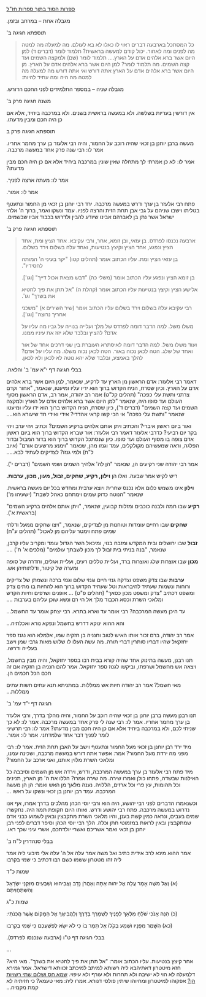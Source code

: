 <span dir="rtl"><u>ספרות הסוד בתוך ספרות חז"ל</u></span>

<span dir="rtl">מגבלה אחת – במרחב ובזמן.</span>

<span dir="rtl">תוספתא חגיגה ב'</span>

> <span dir="rtl">כל המסתכל בארבעה דברים ראוי לו כאלו לא בא לעולם. מה
> למעלה מה למטה מה לפנים ומה לאחור. יכול קודם למעשה בראשית? תלמוד לומר
> (דברים ד) למן היום אשר ברא אלהים אדם על הארץ.... תלמוד לומר (שם)
> ולמקצה השמים ועד קצה השמים. מה תלמוד לומר? למן היום אשר ברא אלהים אדם
> על הארץ. מן היום אשר ברא אלהים אדם על הארץ אתה דורש ואי אתה דורש מה
> למעלה מה למטה מה היה ומה עתיד להיות:</span>

<span dir="rtl">מגבלה שניה – במספר התלמידים לפני החכם הדורש.</span>

<span dir="rtl">משנה חגיגה פרק ב'</span>

<span dir="rtl">אין דורשין בעריות בשלשה. ולא במעשה בראשית בשנים. ולא
במרכבה ביחיד, אלא אם כן היה חכם ומבין מדעתו.</span>

<span dir="rtl">תוספתא חגיגה פרק ב</span>

<span dir="rtl">מעשה ברבן יוחנן בן זכאי שהיה רוכב על החמור, והיה רבי
אלעזר בן ערך מחמר אחריו. אמר לו: רבי שנה פרק אחד במעשה מרכבה.</span>

<span dir="rtl">אמר לו: לא כן אמרתי לך מתחלה שאין שונין במרכבה ביחיד אלא
אם כן היה חכם מבין מדעתו?</span>

<span dir="rtl">אמר לו: מעתה ארצה לפניך.</span>

<span dir="rtl">אמר לו: אמור.</span>

<span dir="rtl">פתח רבי אלעזר בן ערך ודרש במעשה מרכבה. ירד רבי יוחנן בן
זכאי מן החמור ונתעטף בטליתו וישבו שניהם על גבי אבן תחת הזית והרצה לפניו.
עמד ונשקו ואמר, ברוך ה' אלהי ישראל אשר נתן בן לאברהם אבינו שיודע להבין
ולדרוש בכבוד אביו שבשמים.</span>

<span dir="rtl">  
</span>

<span dir="rtl">תוספתא חגיגה פרק ב'</span>

> <span dir="rtl">ארבעה נכנסו לפרדס. בן עזאי, ובן זומא, אחר, ורבי עקיבא.
> אחד הציץ ומת, אחד הציץ ונפגע, אחד הציץ וקיצץ בנטיעות, ואחד עלה בשלום
> וירד בשלום.</span>
>
> <span dir="rtl">בן עזאי הציץ ומת. עליו הכתוב אומר (תהלים קטו) "יקר
> בעיני ה' המותה לחסידיו".</span>
>
> <span dir="rtl">בן זומא הציץ ונפגע עליו הכתוב אומר (משלי כה) "דבש מצאת
> אכול דייך" \[וגו'\].</span>
>
> <span dir="rtl">אלישע הציץ וקיצץ בנטיעות עליו הכתוב אומר (קהלת ה) "אל
> תתן את פיך לחטיא את בשרך" וגו'.</span>
>
> <span dir="rtl">רבי עקיבא עלה בשלום וירד בשלום עליו הכתוב אומר (שיר
> השירים א) "משכני אחריך נרוצה" \[וגו'\].</span>
>
> <span dir="rtl"></span>
>
> <span dir="rtl">משלו משל. למה הדבר דומה לפרדס של מלך ועלייה בנוייה על
> גביו מה עליו על אדם? להציץ ובלבד שלא יזוז את עיניו ממנו.</span>
>
> <span dir="rtl">ועוד משלו משל. למה הדבר דומה לאיסתרא העוברת בין שני
> דרכים אחד של אור ואחד של שלג. הטה לכאן נכוה באור. הטה לכאן נכוה משלג.
> מה עליו על אדם? להלך באמצע, ובלבד שלא יהא נוטה לא לכאן ולא
> לכאן.</span>

<span dir="rtl">בבלי חגיגה דף י"א עמ' ב' והלאה.</span>

<span dir="rtl">דאמר רבי אלעזר: אדם הראשון מן הארץ עד לרקיע, שנאמר, למן
היום אשר ברא אלהים אדם על הארץ. וכיון שסרח, הניח הקדוש ברוך הוא ידיו
עליו ומיעטו, שנאמר, "אחור וקדם צרתני ותשת עלי כפכה" (תהלים קל"ט) אמר רב
יהודה, אמר רב, אדם הראשון מסוף העולם ועד סופו היה, שנאמר "למן היום אשר
ברא אלהים אדם על הארץ ולמקצה השמים ועד קצה השמים" (דברים ד'), כיון שסרח,
הניח הקדוש ברוך הוא ידו עליו ומיעטו שנאמר "ותשת עלי כפכה" אי הכי קשו
קראי אהדדי? אידי ואידי חד שיעורא הוא....</span>

<span dir="rtl">ואור ביום ראשון איברי? והכתיב ויתן אותם אלהים ברקיע
השמים? וכתיב ויהי ערב ויהי בקר יום רביעי? כדרבי אלעזר דאמר רבי אלעזר:
אור שברא הקדוש ברוך הוא ביום ראשון אדם צופה בו מסוף העולם ועד סופו. כיון
שנסתכל הקדוש ברוך הוא בדור המבול ובדור הפלגה, וראה שמעשיהם מקולקלים, עמד
וגנזו מהן, שנאמר "וימנע מרשעים אורם" (איוב ל"ח) ולמי גנזו? לצדיקים לעתיד
לבא.....</span>

<span dir="rtl">  
</span>

<span dir="rtl">אמר רבי יהודה שני רקיעים הן, שנאמר "הן לה' אלהיך השמים
ושמי השמים" (דברים י').</span>

<span dir="rtl">ריש לקיש אמר שבעה. ואלו הן **וילון, רקיע, שחקים, זבול,
מעון, מכון, ערבות.**</span>

<span dir="rtl">**וילון** אינו משמש כלום אלא נכנס שחרית ויוצא ערבית
ומחדש בכל יום מעשה בראשית. שנאמר "הנוטה כדוק שמים וימתחם כאהל לשבת"
(ישעיהו מ')</span>

<span dir="rtl">**רקיע** שבו חמה ולבנה כוכבים ומזלות קבועין, שנאמר,
"ויתן אותם אלהים ברקיע השמים" (בראשית א').</span>

<span dir="rtl">**שחקים** שבו רחיים עומדות וטוחנות מן לצדיקים, שנאמר,
"ויצו שחקים ממעל ודלתי שמים פתח וימטר עליהם מן לאכול" (תהלים ע"ח)</span>

<span dir="rtl">**זבול** שבו ירושלים ובית המקדש ומזבח בנוי, ומיכאל השר
הגדול עומד ומקריב עליו קרבן, שנאמר, "בנה בניתי בית זבול לך מכון לשבתך
עולמים" (מלכים א' ח') ....</span>

<span dir="rtl">**מכון** שבו אוצרות שלג ואוצרות ברד, ועליית טללים רעים,
ועליית אגלים, וחדרה של סופה ומערה של קיטור, ודלתותיהן אש.</span>

<span dir="rtl">**ערבות** שבו צדק משפט וצדקה גנזי חיים וגנזי שלום וגנזי
ברכה ונשמתן של צדיקים ורוחות ונשמות שעתיד להיבראות וטל שעתיד הקדוש ברוך
הוא להחיות בו מתים צדק ומשפט דכתיב "צדק ומשפט מכון כסאך" (תהלים פ"ט) ...
אופנים ושרפים וחיות הקדש ומלאכי השרת וכסא הכבוד מלך אל חי רם ונשא שוכן
עליהם בערבות ....</span>

<span dir="rtl">עד היכן מעשה המרכבה? רבי אומר עד וארא בתרא. רבי יצחק
אומר עד החשמל...</span>

<span dir="rtl">והא ההוא ינוקא דדרש בחשמל ונפקא נורא ואכלתיה...</span>

<span dir="rtl">אמר רב יהודה, ברם זכור אותו האיש לטוב וחנניה בן חזקיה
שמו, אלמלא הוא נגנז ספר יחזקאל שהיו דבריו סותרין דברי תורה. מה עשה העלו
לו שלוש מאות גרבי שמן וישב בעלייה ודרשו.</span>

<span dir="rtl">תנו רבנן, מעשה בתינוק אחד שהיה קורא בבית רבו בספר
יחזקאל, והיה מבין בחשמל, ויצאה אש מחשמל ושרפתו, וביקשו לגנוז ספר יחזקאל.
אמר להם חנניה בן חזקיה אם זה חכם הכל חכמים הן.</span>

<span dir="rtl">מאי חשמל? אמר רב יהודה חיות אש ממללות. במתניתא תנא עתים
חשות עתים ממללות...</span>

<span dir="rtl">  
</span>

<span dir="rtl">חגיגה דף י"ד עמ' ב'</span>

<span dir="rtl">תנו רבנן מעשה ברבן יוחנן בן זכאי שהיה רוכב על החמור,
והיה מהלך בדרך, ורבי אלעזר בן ערך מחמר אחריו. אמר לו: רבי שנה לי פרק אחד
במעשה מרכבה. אמר לו: לא כך שניתי לכם, ולא במרכבה ביחיד אלא אם כן היה חכם
מבין מדעתו? אמר לו: רבי תרשיני לומר לפניך דבר אחד שלמדתני. אמר לו:
אמור.</span>

<span dir="rtl">מיד ירד רבן יוחנן בן זכאי מעל החמור ונתעטף וישב על האבן
תחת הזית. אמר לו: רבי מפני מה ירדת מעל החמור? אמר: אפשר אתה דורש במעשה
מרכבה, ושכינה עמנו, ומלאכי השרת מלוין אותנו, ואני ארכב על החמור?</span>

<span dir="rtl">מיד פתח רבי אלעזר בן ערך במעשה המרכבה, ודרש, וירדה אש מן
השמים וסיבבה כל האילנות שבשדה, פתחו כולן ואמרו שירה. מה שירה אמרו? הללו
את ה' מן הארץ, תנינים וכל תהומות, עץ פרי וכל ארזים, הללויה. נענה מלאך מן
האש ואמר: הן הן מעשה המרכבה. עמד רבן יוחנן בן זכאי ונשקו על ראשו
...</span>

<span dir="rtl">וכשנאמרו הדברים לפני רבי יהושע, היה הוא ורבי יוסי הכהן
מהלכים בדרך אמרו, אף אנו נדרוש במעשה מרכבה. פתח רבי יהושע ודרש. ואותו
היום תקופת תמוז היה. נתקשרו שמים בעבים, ונראה כמין קשת בענן, והיו מלאכי
השרת מתקבצין ובאין לשמוע כבני אדם שמתקבצין ובאין לראות במזמוטי חתן וכלה.
הלך רבי יוסי הכהן וסיפר דברים לפני רבן יוחנן בן זכאי ואמר אשריכם ואשרי
יולדתכם, אשרי עיני שכך ראו.</span>

<span dir="rtl">בבלי סנהדרין ל"ח ב'</span>

<span dir="rtl">אמר ההוא מינא לרב אידית כתיב ואל משה אמר עלה אל ה' עלה
אלי מיבעי ליה אמר ליה זהו מטטרון ששמו כשם רבו דכתיב כי שמי בקרבו</span>

<span dir="rtl">שמות כ"ד</span>

<span dir="rtl">(א) וְאֶל משֶׁה אָמַר עֲלֵה אֶל יהוה אַתָּה וְאַהֲרֹן נָדָב וַאֲבִיהוּא וְשִׁבְעִים
מִזִּקְנֵי יִשְׂרָאֵל וְהִשְׁתַּחֲוִיתֶם</span>

<span dir="rtl">שמות כ"ג</span>

<span dir="rtl">(כ) הִנֵּה אָנֹכִי שֹׁלֵחַ מַלְאָךְ לְפָנֶיךָ לִשְׁמָרְךָ בַּדָּרֶךְ וְלַהֲבִיאֲךָ אֶל הַמָּקוֹם
אֲשֶׁר הֲכִנֹתִי:</span>

<span dir="rtl">(כא) הִשָּׁמֶר מִפָּנָיו וּשְׁמַע בְּקֹלוֹ אַל תַּמֵּר בּוֹ כִּי לֹא יִשָּׂא לְפִשְׁעֲכֶם כִּי
שְׁמִי בְּקִרְבּו</span>

<span dir="rtl">בבלי חגיגה דף ט"ו (ארבעה שנכנסו לפרדס).</span>

<span dir="rtl">...</span>

<span dir="rtl">אחר קיצץ בנטיעות. עליו הכתוב אומר: "אל תתן את פיך לחטיא
את בשרך". מאי היא? חזא מיטטרון דאתיהבא ליה רשותא למיתב למיכתב זכוותא
דישראל. אמר גמירא דלמעלה לא הוי לא ישיבה ולא תחרות ולא עורף ולא עיפוי.
<u>שמא חס ושלום שתי רשויות הן?</u> אפקוהו למיטטרון ומחיוהו שיתין פולסי
דנורא. אמרו ליה: מאי טעמא? כי חזיתיה לא קמת מקמיה...</span>
